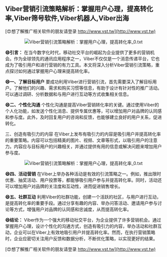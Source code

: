 ## **Viber营销引流策略解析：掌握用户心理，提高转化率,Viber筛号软件,Viber机器人,Viber出海**

[😍想了解推广相关软件的朋友请登录 http://www.vst.tw](http://www.vst.tw)

 <center><img src="https://vst.tw/MP4/tuiguang/png/0.png" alt="Viber营销引流策略解析：掌握用户心理，提高转化率_0.txt"></center>

**😄引言：**
在当今数字化时代，移动社交平台的崛起为企业提供了更多的营销机会。作为全球领先的通讯应用程序之一，Viber不仅仅是一个消息传递平台，它也成为了吸引用户和进行营销的有力工具。本文将深入分析Viber营销引流策略，重点探讨如何通过掌握用户心理来提高转化率。

**😄一、了解目标用户**
要成功利用Viber进行营销引流，首先需要深入了解目标用户。了解他们的兴趣、需求和购买习惯等信息，有助于设计有针对性的推广活动。可以通过调研、分析数据和与用户进行互动等方式收集相关信息。

**😄二、个性化沟通**
个性化沟通是提高Viber营销转化率的关键。通过使用Viber的个人化功能，如发送个性化消息、提供专属优惠等，可以增加用户对品牌的认同感和参与度。此外，及时回复用户的咨询和反馈，也能够建立良好的用户关系，促进转化。

三、创造有吸引力的内容
在Viber上发布有吸引力的内容是吸引用户并提高转化率的重要策略。内容可以包括精美的图片、视频、文章等形式，以吸引用户的注意力。内容应与目标用户的兴趣相关，并通过提供有用的信息或解决问题来增加用户参与度。

 <center><img src="https://vst.tw/MP4/tuiguang/png/0.png" alt="Viber营销引流策略解析：掌握用户心理，提高转化率_0.txt"></center>

**😄四、活动营销**
在Viber上举办各种活动是有效的引流策略之一。例如，推出限时优惠、抽奖活动、用户投票等，都能够吸引用户参与并提高转化率。同时，活动还可以增加用户对品牌的关注度和互动性，进而促进销售增长。

**😄五、社群互动**
利用Viber的社群功能，创建一个活跃的社区，与用户进行互动，是提高转化率的重要手段。通过分享有趣的内容、举办问答活动、邀请用户参与讨论等方式，增强用户对品牌的认同感和忠诚度，从而提高转化率。

**😄结论：**
Viber作为一个强大的移动社交平台，为企业提供了许多营销机会。通过掌握用户心理，设计个性化的沟通方式，创造有吸引力的内容，举办活动和社群互动，企业可以在Viber上有效地吸引用户并提高转化率。然而，在执行营销策略时，企业应密切关注用户反馈和数据分析，不断优化策略，以实现更好的结果。

[😍想了解推广相关软件的朋友请登录 http://www.vst.tw](http://www.vst.tw)



